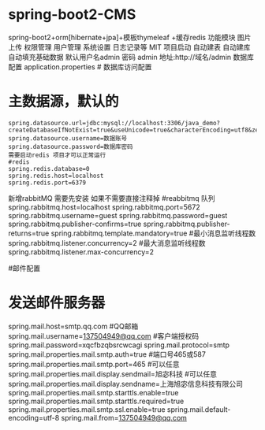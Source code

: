 # spring-boot2-CMS
spring-boot2+orm[hibernate+jpa]+模板thymeleaf +缓存redis 
功能模块
    图片上传 权限管理 用户管理 系统设置 日志记录等
MIT
    项目启动 自动建表 自动建库 自动填充基础数据
    默认用户名admin  密码  admin
    地址:http://域名/admin
    数据库配置
    application.properties
    # 数据库访问配置
# 主数据源，默认的
    spring.datasource.url=jdbc:mysql://localhost:3306/java_demo?createDatabaseIfNotExist=true&useUnicode=true&characterEncoding=utf8&zeroDateTimeBehavior=convertToNull&transformedBitIsBoolean=true&useSSL=false
    spring.datasource.username=数据账号
    spring.datasource.password=数据库密码
    需要启动redis 项目才可以正常运行
    #redis
    spring.redis.database=0
    spring.redis.host=localhost
    spring.redis.port=6379



新增rabbitMQ   需要先安装 如果不需要直接注释掉 
#reabbitmq 队列
spring.rabbitmq.host=localhost
spring.rabbitmq.port=5672
spring.rabbitmq.username=guest
spring.rabbitmq.password=guest
spring.rabbitmq.publisher-confirms=true
spring.rabbitmq.publisher-returns=true
spring.rabbitmq.template.mandatory=true
#最小消息监听线程数
spring.rabbitmq.listener.concurrency=2
#最大消息监听线程数
spring.rabbitmq.listener.max-concurrency=2



#邮件配置
# 发送邮件服务器
spring.mail.host=smtp.qq.com
#QQ邮箱
spring.mail.username=137504949@qq.com
#客户端授权码
spring.mail.password=xqcfbzqbsrcwcagi
spring.mail.protocol=smtp
spring.mail.properties.mail.smtp.auth=true
#端口号465或587
spring.mail.properties.mail.smtp.port=465
#可以任意
spring.mail.properties.mail.display.sendmail=旭宓科技
#可以任意
spring.mail.properties.mail.display.sendname=上海旭宓信息科技有限公司
spring.mail.properties.mail.smtp.starttls.enable=true
spring.mail.properties.mail.smtp.starttls.required=true
spring.mail.properties.mail.smtp.ssl.enable=true
spring.mail.default-encoding=utf-8
spring.mail.from=137504949@qq.com

